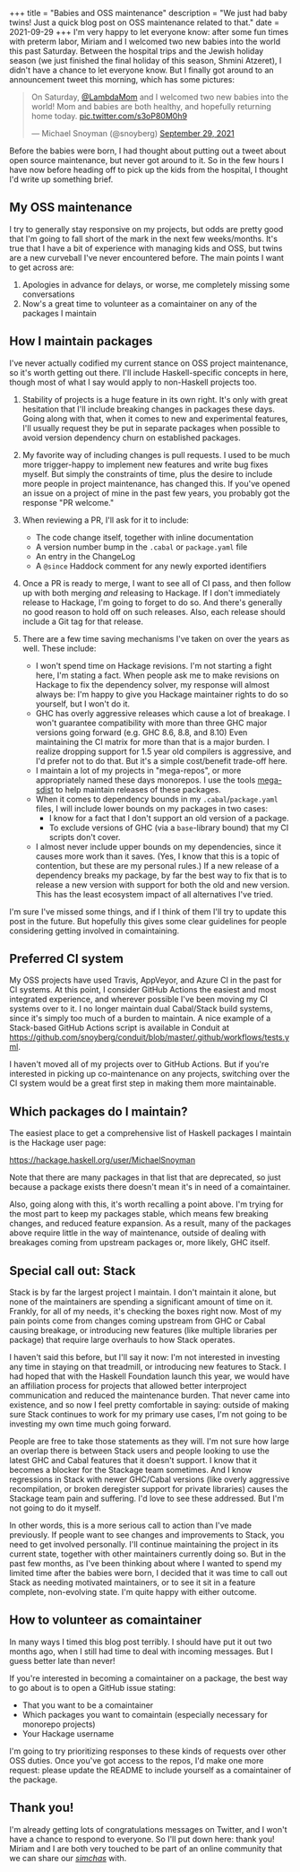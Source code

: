 +++
title = "Babies and OSS maintenance"
description = "We just had baby twins! Just a quick blog post on OSS maintenance related to that."
date = 2021-09-29
+++
I'm very happy to let everyone know: after some fun times with preterm labor, Miriam and I welcomed two new babies into the world this past Saturday. Between the hospital trips and the Jewish holiday season (we just finished the final holiday of this season, Shmini Atzeret), I didn't have a chance to let everyone know. But I finally got around to an announcement tweet this morning, which has some pictures:

<blockquote class="twitter-tweet"><p lang="en" dir="ltr">On Saturday, <a href="https://twitter.com/LambdaMom?ref_src=twsrc%5Etfw">@LambdaMom</a> and I welcomed two new babies into the world! Mom and babies are both healthy, and hopefully returning home today. <a href="https://t.co/s3oP80M0h9">pic.twitter.com/s3oP80M0h9</a></p>&mdash; Michael Snoyman (@snoyberg) <a href="https://twitter.com/snoyberg/status/1443074656454561793?ref_src=twsrc%5Etfw">September 29, 2021</a></blockquote> <script async src="https://platform.twitter.com/widgets.js" charset="utf-8"></script>

Before the babies were born, I had thought about putting out a tweet about open source maintenance, but never got around to it. So in the few hours I have now before heading off to pick up the kids from the hospital, I thought I'd write up something brief.

## My OSS maintenance

I try to generally stay responsive on my projects, but odds are pretty good that I'm going to fall short of the mark in the next few weeks/months. It's true that I have a bit of experience with managing kids and OSS, but twins are a new curveball I've never encountered before. The main points I want to get across are:

1. Apologies in advance for delays, or worse, me completely missing some conversations
2. Now's a great time to volunteer as a comaintainer on any of the packages I maintain

## How I maintain packages

I've never actually codified my current stance on OSS project maintenance, so it's worth getting out there. I'll include Haskell-specific concepts in here, though most of what I say would apply to non-Haskell projects too.

1. Stability of projects is a huge feature in its own right. It's only with great hesitation that I'll include breaking changes in packages these days. Going along with that, when it comes to new and experimental features, I'll usually request they be put in separate packages when possible to avoid version dependency churn on established packages.
2. My favorite way of including changes is pull requests. I used to be much more trigger-happy to implement new features and write bug fixes myself. But simply the constraints of time, plus the desire to include more people in project maintenance, has changed this. If you've opened an issue on a project of mine in the past few years, you probably got the response "PR welcome."

3.  When reviewing a PR, I'll ask for it to include:

    * The code change itself, together with inline documentation
    * A version number bump in the `.cabal` or `package.yaml` file
    * An entry in the ChangeLog
    * A `@since` Haddock comment for any newly exported identifiers

4. Once a PR is ready to merge, I want to see all of CI pass, and then follow up with both merging _and_ releasing to Hackage. If I don't immediately release to Hackage, I'm going to forget to do so. And there's generally no good reason to hold off on such releases. Also, each release should include a Git tag for that release.

5. There are a few time saving mechanisms I've taken on over the years as well. These include:

    * I won't spend time on Hackage revisions. I'm not starting a fight here, I'm stating a fact. When people ask me to make revisions on Hackage to fix the dependency solver, my response will almost always be: I'm happy to give you Hackage maintainer rights to do so yourself, but I won't do it.
    * GHC has overly aggressive releases which cause a lot of breakage. I won't guarantee compatibility with more than three GHC major versions going forward (e.g. GHC 8.6, 8.8, and 8.10) Even maintaining the CI matrix for more than that is a major burden. I realize dropping support for 1.5 year old compilers is aggressive, and I'd prefer not to do that. But it's a simple cost/benefit trade-off here.
    * I maintain a lot of my projects in "mega-repos", or more appropriately named these days monorepos. I use the tools [mega-sdist](https://www.stackage.org/package/mega-sdist) to help maintain releases of these packages.
    * When it comes to dependency bounds in my `.cabal`/`package.yaml` files, I will include lower bounds on my packages in two cases:
        * I know for a fact that I don't support an old version of a package.
        * To exclude versions of GHC (via a `base`-library bound) that my CI scripts don't cover.
    * I almost never include upper bounds on my dependencies, since it causes more work than it saves. (Yes, I know that this is a topic of contention, but these are my personal rules.) If a new release of a dependency breaks my package, by far the best way to fix that is to release a new version with support for both the old and new version. This has the least ecosystem impact of all alternatives I've tried.

I'm sure I've missed some things, and if I think of them I'll try to update this post in the future. But hopefully this gives some clear guidelines for people considering getting involved in comaintaining.

## Preferred CI system

My OSS projects have used Travis, AppVeyor, and Azure CI in the past for CI systems. At this point, I consider GitHub Actions the easiest and most integrated experience, and wherever possible I've been moving my CI systems over to it. I no longer maintain dual Cabal/Stack build systems, since it's simply too much of a burden to maintain. A nice example of a Stack-based GitHub Actions script is available in Conduit at https://github.com/snoyberg/conduit/blob/master/.github/workflows/tests.yml.

I haven't moved all of my projects over to GitHub Actions. But if you're interested in picking up co-maintenance on any projects, switching over the CI system would be a great first step in making them more maintainable.

## Which packages do I maintain?

The easiest place to get a comprehensive list of Haskell packages I maintain is the Hackage user page:

https://hackage.haskell.org/user/MichaelSnoyman

Note that there are many packages in that list that are deprecated, so just because a package exists there doesn't mean it's in need of a comaintainer.

Also, going along with this, it's worth recalling a point above. I'm trying for the most part to keep my packages stable, which means few breaking changes, and reduced feature expansion. As a result, many of the packages above require little in the way of maintenance, outside of dealing with breakages coming from upstream packages or, more likely, GHC itself.

## Special call out: Stack

Stack is by far the largest project I maintain. I don't maintain it alone, but none of the maintainers are spending a significant amount of time on it. Frankly, for all of my needs, it's checking the boxes right now. Most of my pain points come from changes coming upstream from GHC or Cabal causing breakage, or introducing new features (like multiple libraries per package) that require large overhauls to how Stack operates.

I haven't said this before, but I'll say it now: I'm not interested in investing any time in staying on that treadmill, or introducing new features to Stack. I had hoped that with the Haskell Foundation launch this year, we would have an affiliation process for projects that allowed better interproject communication and reduced the maintenance burden. That never came into existence, and so now I feel pretty comfortable in saying: outside of making sure Stack continues to work for my primary use cases, I'm not going to be investing my own time much going forward.

People are free to take those statements as they will. I'm not sure how large an overlap there is between Stack users and people looking to use the latest GHC and Cabal features that it doesn't support. I know that it becomes a blocker for the Stackage team sometimes. And I know regressions in Stack with newer GHC/Cabal versions (like overly aggressive recompilation, or broken deregister support for private libraries) causes the Stackage team pain and suffering. I'd love to see these addressed. But I'm not going to do it myself.

In other words, this is a more serious call to action than I've made previously. If people want to see changes and improvements to Stack, you need to get involved personally. I'll continue maintaining the project in its current state, together with other maintainers currently doing so. But in the past few months, as I've been thinking about where I wanted to spend my limited time after the babies were born, I decided that it was time to call out Stack as needing motivated maintainers, or to see it sit in a feature complete, non-evolving state. I'm quite happy with either outcome.

## How to volunteer as comaintainer

In many ways I timed this blog post terribly. I should have put it out two months ago, when I still had time to deal with incoming messages. But I guess better late than never!

If you're interested in becoming a comaintainer on a package, the best way to go about is to open a GitHub issue stating:

* That you want to be a comaintainer
* Which packages you want to comaintain (especially necessary for monorepo projects)
* Your Hackage username

I'm going to try prioritizing responses to these kinds of requests over other OSS duties. Once you've got access to the repos, I'd make one more request: please update the README to include yourself as a comaintainer of the package.

## Thank you!

I'm already getting lots of congratulations messages on Twitter, and I won't have a chance to respond to everyone. So I'll put down here: thank you! Miriam and I are both very touched to be part of an online community that we can share our [*simchas*](https://en.wikipedia.org/wiki/Simcha) with.
